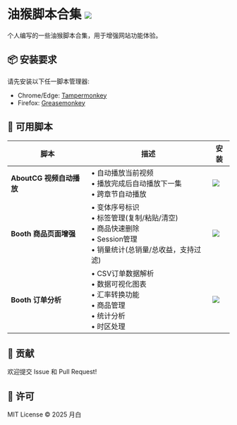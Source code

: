# 油猴脚本合集 ![](https://img.shields.io/badge/Tampermonkey-v4.0+-green)

个人编写的一些油猴脚本合集，用于增强网站功能体验。

## 📦 安装要求

请先安装以下任一脚本管理器:
- Chrome/Edge: [Tampermonkey](https://www.tampermonkey.net/)
- Firefox: [Greasemonkey](https://addons.mozilla.org/firefox/addon/greasemonkey/)

## 🎯 可用脚本

| 脚本 | 描述 | 安装 |
|------|------|------|
| **AboutCG 视频自动播放** | • 自动播放当前视频<br>• 播放完成后自动播放下一集<br>• 跨章节自动播放 | [![](https://img.shields.io/badge/Install-Userscript-blue)](https://github.com/Yueby/userscripts/raw/refs/heads/main/dist/about-cg-auto-video.user.js) |
| **Booth 商品页面增强** | • 变体序号标识<br>• 标签管理(复制/粘贴/清空)<br>• 商品快速删除<br>• Session管理<br>• 销量统计(总销量/总收益，支持过滤) | [![](https://img.shields.io/badge/Install-Userscript-blue)](https://github.com/Yueby/userscripts/raw/refs/heads/main/dist/booth-enhancer.user.js) |
| **Booth 订单分析** | • CSV订单数据解析<br>• 数据可视化图表<br>• 汇率转换功能<br>• 商品管理<br>• 统计分析<br>• 时区处理 | [![](https://img.shields.io/badge/Install-Userscript-blue)](https://github.com/Yueby/userscripts/raw/refs/heads/main/dist/booth-order-analysis.user.js) |

## 🤝 贡献

欢迎提交 Issue 和 Pull Request!

## 📄 许可

MIT License © 2025 月白
